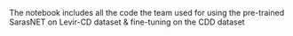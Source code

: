 The notebook includes all the code the team used for using the pre-trained SarasNET on Levir-CD dataset & fine-tuning on the CDD dataset

